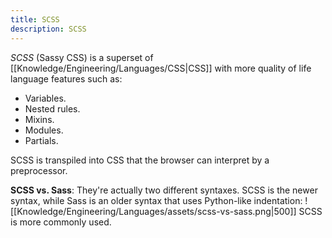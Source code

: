 ```yaml
---
title: SCSS
description: SCSS
---
```


*SCSS* (Sassy CSS) is a superset of [[Knowledge/Engineering/Languages/CSS|CSS]] with more quality of life language features such as:
- Variables.
- Nested rules.
- Mixins.
- Modules.
- Partials.

SCSS is transpiled into CSS that the browser can interpret by a preprocessor.

**SCSS vs. Sass**:
They're actually two different syntaxes. SCSS is the newer syntax, while Sass is an older syntax that uses Python-like indentation:
![[Knowledge/Engineering/Languages/assets/scss-vs-sass.png|500]]
SCSS is more commonly used.
